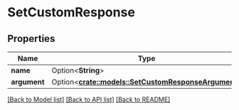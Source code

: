 # SetCustomResponse

## Properties

Name | Type | Description | Notes
------------ | ------------- | ------------- | -------------
**name** | Option<**String**> |  | [optional]
**argument** | Option<[**crate::models::SetCustomResponseArgument**](SetCustomResponse_argument.md)> |  | [optional]

[[Back to Model list]](../README.md#documentation-for-models) [[Back to API list]](../README.md#documentation-for-api-endpoints) [[Back to README]](../README.md)


